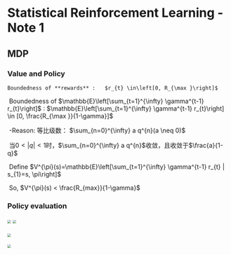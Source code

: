 # Statistical Reinforcement Learning      -  Note 1

## MDP

### Value and Policy

   	Boundedness of **rewards** :   $r_{t} \in\left[0, R_{\max }\right]​$ 

​	   Boundedness of $\mathbb{E}\left[\sum_{t=1}^{\infty} \gamma^{t-1} r_{t}\right]​$ :       $\mathbb{E}\left[\sum_{t=1}^{\infty} \gamma^{t-1} r_{t}\right] \in [0, \frac{R_{\max }}{1-\gamma}]​$ 

​						-Reason:    等比级数： $\sum_{n=0}^{\infty} a q^{n}(a \neq 0)$ 

​											当$0<|q|<1$时，$\sum_{n=0}^{\infty} a q^{n}$收敛，且收敛于$\frac{a}{1-q}$ 

​	  Define  $V^{\pi}(s)=\mathbb{E}\left[\sum_{t=1}^{\infty} \gamma^{t-1} r_{t} | s_{1}=s, \pi\right]​$ 

​		So, $V^{\pi}(s) < \frac{R_{max}}{1-\gamma}$

### Policy evaluation

<img src="C:\Users\zangh\AppData\Roaming\Typora\typora-user-images\1555485083329.png" style="zoom:50%"/>

<img src="C:\Users\zangh\AppData\Roaming\Typora\typora-user-images\1555486781003.png" style="zoom:50%"/>

​                									<img src="C:\Users\zangh\AppData\Roaming\Typora\typora-user-images\1555486889378.png" style="zoom:50%"/>

<img src="C:\Users\zangh\AppData\Roaming\Typora\typora-user-images\1555487436153.png" style="zoom:50%"/>

